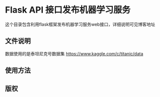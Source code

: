# Flask API 接口发布机器学习服务

这个目录包含利用flask框架发布机器学习服务web接口，详细说明可见博客地址

## 文件说明

数据使用的是泰坦尼克号数据集 https://www.kaggle.com/c/titanic/data

## 使用方法

## 版权

